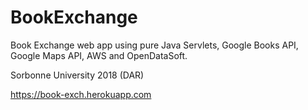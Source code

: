 # BookExchange
Book Exchange web app using pure Java Servlets, Google Books API, Google Maps API, AWS and OpenDataSoft.

Sorbonne University 2018 (DAR)

https://book-exch.herokuapp.com